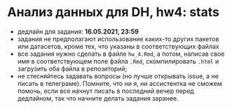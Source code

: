 # Анализ данных для DH, hw4: stats

* дедлайн для задания: **16.05.2021, 23:59**
* задания не предполагают использование каких-то других пакетов или датасетов, кроме тех, что указаны в соответствующих файлах
* все задания нужно сделать в файле `hw_4.Rmd`, а потом, написав свое имя в соответствующем поле файла `.Rmd`, скомпилировать `.html` и загрузить оба файла в репозиторий;
* не стесняйтесь задавать вопросы (но лучше открывать issue, а не писать в телеграме). Помните, что ни я, ни ассистентка не сможем помочь, если все начнут писать в последний вечер перед дедлайном, так что начните делать задания заранее.
